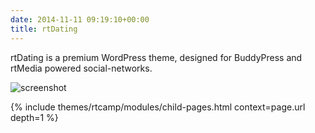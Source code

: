 ```yaml
---
date: 2014-11-11 09:19:10+00:00
title: rtDating
---
```


rtDating is a premium WordPress theme, designed for BuddyPress and rtMedia powered social-networks.

![screenshot](https://cloud.githubusercontent.com/assets/1140051/5280203/e05f3c46-7b13-11e4-970d-290b65a55df3.png)


{% include themes/rtcamp/modules/child-pages.html context=page.url depth=1 %}
